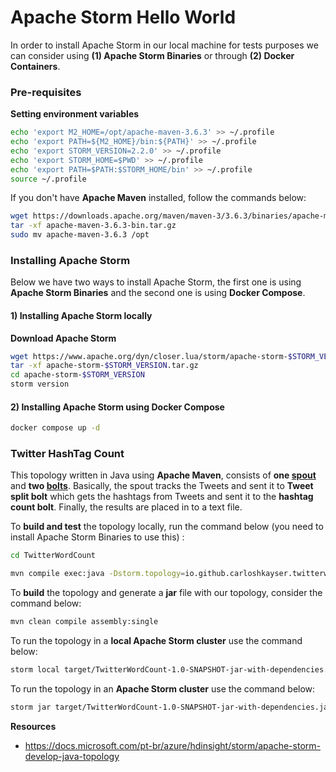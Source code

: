 # Apache Storm Hello World

In order to install Apache Storm in our local machine for tests purposes we can consider using **(1) Apache Storm Binaries** or through **(2) Docker Containers**.

### Pre-requisites

**Setting environment variables**
```bash
echo 'export M2_HOME=/opt/apache-maven-3.6.3' >> ~/.profile
echo 'export PATH=${M2_HOME}/bin:${PATH}' >> ~/.profile
echo 'export STORM_VERSION=2.2.0' >> ~/.profile
echo 'export STORM_HOME=$PWD' >> ~/.profile
echo 'export PATH=$PATH:$STORM_HOME/bin' >> ~/.profile
source ~/.profile
```

If you don't have **Apache Maven** installed, follow the commands below:

```bash
wget https://downloads.apache.org/maven/maven-3/3.6.3/binaries/apache-maven-3.6.3-bin.zip
tar -xf apache-maven-3.6.3-bin.tar.gz
sudo mv apache-maven-3.6.3 /opt
```

### Installing Apache Storm

Below we have two ways to install Apache Storm, the first one is using **Apache Storm Binaries** and the second one is using **Docker Compose**.

#### 1) Installing Apache Storm locally

**Download Apache Storm**
```bash
wget https://www.apache.org/dyn/closer.lua/storm/apache-storm-$STORM_VERSION/apache-storm-$STORM_VERSION.tar.gz
tar -xf apache-storm-$STORM_VERSION.tar.gz
cd apache-storm-$STORM_VERSION
storm version
```

#### 2) Installing Apache Storm using Docker Compose

```bash
docker compose up -d
```

### Twitter HashTag Count

This topology written in Java using **Apache Maven**, consists of **one [spout](http://storm.apache.org/releases/current/Concepts.html#spouts)** and **two [bolts](http://storm.apache.org/releases/current/Concepts.html#bolts)**. Basically, the spout tracks the Tweets and sent it to **Tweet split bolt** which gets the hashtags from Tweets and sent it to the **hashtag count bolt**. Finally, the results are placed in to a text file.

To **build and test** the topology locally, run the command below (you need to install Apache Storm Binaries to use this) :

```bash
cd TwitterWordCount

mvn compile exec:java -Dstorm.topology=io.github.carloshkayser.twitterwordcount.topologies.TwitterTopology -Dexec.args="keyWord1 keyWord2"
```

To **build** the topology and generate a **jar** file with our topology, consider the command below:

```bash
mvn clean compile assembly:single
```

To run the topology in a **local Apache Storm cluster** use the command below:

```bash
storm local target/TwitterWordCount-1.0-SNAPSHOT-jar-with-dependencies.jar io.github.carloshkayser.twitterwordcount.topologies.TwitterTopology local keyWord1 keyWord2
```

To run the topology in an **Apache Storm cluster** use the command below:

```bash
storm jar target/TwitterWordCount-1.0-SNAPSHOT-jar-with-dependencies.jar io.github.carloshkayser.twitterwordcount.topologies.TwitterTopology remote keyWord1 keyWord2
```

**Resources**

- https://docs.microsoft.com/pt-br/azure/hdinsight/storm/apache-storm-develop-java-topology